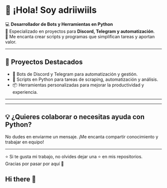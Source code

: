 # 👋 ¡Hola! Soy adriiwiiIs

💻 **Desarrollador de Bots y Herramientas en Python**  
🤖 Especializado en proyectos para **Discord, Telegram y automatización**.  
🚀 Me encanta crear scripts y programas que simplifican tareas y aportan valor.

---

## 🚀 Proyectos Destacados

- 🤖 Bots de Discord y Telegram para automatización y gestión.  
- 🐍 Scripts en Python para tareas de scraping, automatización y análisis.  
- 📦 Herramientas personalizadas para mejorar la productividad y experiencia.

---


---

## 💡 ¿Quieres colaborar o necesitas ayuda con Python?

No dudes en enviarme un mensaje. ¡Me encanta compartir conocimiento y trabajar en equipo!

---

⭐ Si te gusta mi trabajo, no olvides dejar una ⭐ en mis repositorios.  
Gracias por pasar por aquí 👾  
## Hi there 👋


